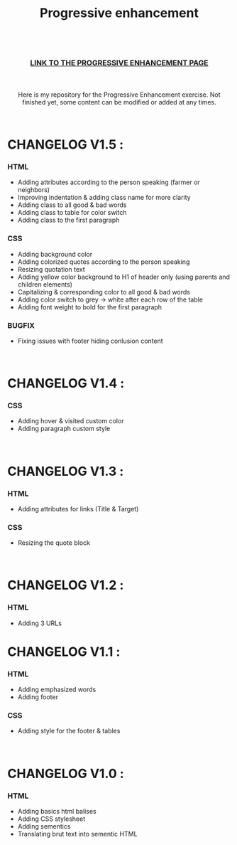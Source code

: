 # <p align="center">Progressive enhancement</p><br>
### <p align="center"> <a href="https://saphido.github.io/progressive-enhancement/">LINK TO THE PROGRESSIVE ENHANCEMENT PAGE</a> </p><br>

<p align="center"> Here is my repository for the Progressive Enhancement exercise. Not finished yet, some content can be modified or added at any times. <p><br>

# CHANGELOG V1.5 :

### HTML

* Adding attributes according to the person speaking (farmer or neighbors)
* Improving indentation & adding class name for more clarity
* Adding class to all good & bad words
* Adding class to table for color switch
* Adding class to the first paragraph

### CSS
* Adding background color
* Adding colorized quotes according to the person speaking
* Resizing quotation text
* Adding yellow color background to H1 of header only (using parents and children elements)
* Capitalizing & corresponding color to all good & bad words
* Adding color switch to grey -> white after each row of the table
* Adding font weight to bold for the first paragraph

### BUGFIX
* Fixing issues with footer hiding conlusion content

<br>

# CHANGELOG V1.4 :


### CSS
* Adding hover & visited custom color
* Adding paragraph custom style

<br>

# CHANGELOG V1.3 :

### HTML

* Adding attributes for links (Title & Target)

### CSS
* Resizing the quote block

<br>

# CHANGELOG V1.2 :

### HTML

* Adding 3 URLs

# CHANGELOG V1.1 :

### HTML

* Adding emphasized words
* Adding footer

### CSS

* Adding style for the footer & tables

<br>

# CHANGELOG V1.0 :

### HTML

* Adding basics html balises
* Adding CSS stylesheet
* Adding sementics
* Translating brut text into sementic HTML


